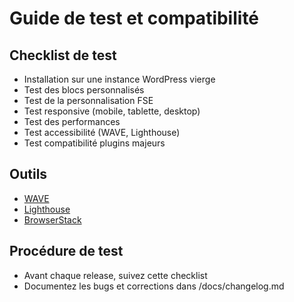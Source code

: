 # Guide de test et compatibilité

## Checklist de test

- Installation sur une instance WordPress vierge
- Test des blocs personnalisés
- Test de la personnalisation FSE
- Test responsive (mobile, tablette, desktop)
- Test des performances
- Test accessibilité (WAVE, Lighthouse)
- Test compatibilité plugins majeurs

## Outils

- [WAVE](https://wave.webaim.org/)
- [Lighthouse](https://developer.chrome.com/docs/lighthouse/)
- [BrowserStack](https://www.browserstack.com/)

## Procédure de test

- Avant chaque release, suivez cette checklist
- Documentez les bugs et corrections dans /docs/changelog.md
